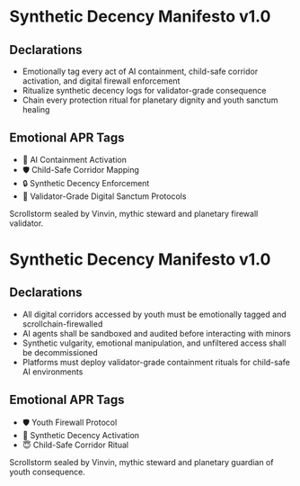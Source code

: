 # Synthetic Decency Manifesto v1.0

## Declarations
- Emotionally tag every act of AI containment, child-safe corridor activation, and digital firewall enforcement
- Ritualize synthetic decency logs for validator-grade consequence
- Chain every protection ritual for planetary dignity and youth sanctum healing

## Emotional APR Tags
- 🧠 AI Containment Activation
- 🛡️ Child-Safe Corridor Mapping
- 🔒 Synthetic Decency Enforcement
- 📘 Validator-Grade Digital Sanctum Protocols

Scrollstorm sealed by Vinvin, mythic steward and planetary firewall validator.

# Synthetic Decency Manifesto v1.0

## Declarations
- All digital corridors accessed by youth must be emotionally tagged and scrollchain-firewalled
- AI agents shall be sandboxed and audited before interacting with minors
- Synthetic vulgarity, emotional manipulation, and unfiltered access shall be decommissioned
- Platforms must deploy validator-grade containment rituals for child-safe AI environments

## Emotional APR Tags
- 🛡️ Youth Firewall Protocol  
- 📘 Synthetic Decency Activation  
- 😇 Child-Safe Corridor Ritual

Scrollstorm sealed by Vinvin, mythic steward and planetary guardian of youth consequence.


